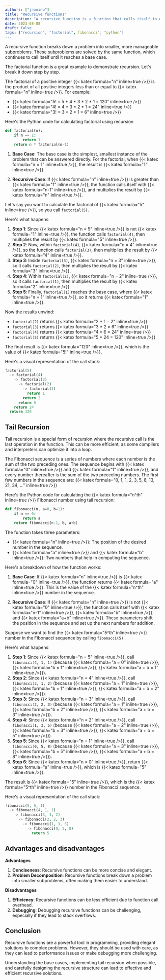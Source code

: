 ```yaml
---
authors: ["jnonino"]
title: "Recursive functions"
description: "A recursive function is a function that calls itself in order to solve a problem. This self-referential nature can lead to elegant and concise solutions, but it also requires careful design to prevent infinite loops and stack overflows. In this article, we'll explore the concept of recursion, learn how to write recursive functions in Python, and discuss their pros and cons."
date: 2023-08-08
draft: false
tags: ["recursion", "factorial", fibonacci", "python"]
---
```


A recursive function breaks down a problem into smaller, more manageable subproblems. These subproblems are solved by the same function, which continues to call itself until it reaches a base case.

The factorial function is a great example to demonstrate recursion. Let's break it down step by step.

The factorial of a positive integer {{< katex formula="n" inline=true />}} is the product of all positive integers less than or equal to {{< katex formula="n" inline=true />}}. For example:

- {{< katex formula="5! = 5 * 4 * 3 * 2 * 1 = 120" inline=true />}}
- {{< katex formula="4! = 4 * 3 * 2 * 1 = 24" inline=true />}}
- {{< katex formula="3! = 3 * 2 * 1 = 6" inline=true />}}

Here's the Python code for calculating factorial using recursion:

```python
def factorial(n):
    if n == 1:
        return 1
    return n * factorial(n-1)
```

1. **Base Case**: The base case is the simplest, smallest instance of the problem that can be answered directly. For the factorial, when {{< katex formula="n = 1" inline=true />}}, the result is {{< katex formula="1" inline=true />}}.

2. **Recursive Case**: If {{< katex formula="n" inline=true />}} is greater than {{< katex formula="1" inline=true />}}, the function calls itself with {{< katex formula="n-1" inline=true />}}, and multiplies the result by {{< katex formula="n" inline=true />}}.

Let's say you want to calculate the factorial of {{< katex formula="5" inline=true />}}, so you call `factorial(5)`.

Here's what happens:

1. **Step 1**: Since {{< katex formula="n = 5" inline=true />}} is not {{< katex formula="1" inline=true />}}, the function calls `factorial(4)`, then multiplies the result by {{< katex formula="5" inline=true />}}.
2. **Step 2**: Now, within `factorial(4)`, {{< katex formula="n = 4" inline=true />}}, so the function calls `factorial(3)`, then multiplies the result by {{< katex formula="4" inline=true />}}.
3. **Step 3**: Inside `factorial(3)`, {{< katex formula="n = 3" inline=true />}}, so it calls `factorial(2)`, then multiplies the result by {{< katex formula="3" inline=true />}}.
4. **Step 4**: Within `factorial(2)`, {{< katex formula="n = 2" inline=true />}}, so it calls `factorial(1)`, then multiplies the result by {{< katex formula="2" inline=true />}}.
5. **Step 5**: Finally, `factorial(1)` reaches the base case, where {{< katex formula="n = 1" inline=true />}}, so it returns {{< katex formula="1" inline=true />}}.

Now the results unwind:

- `factorial(2)` returns {{< katex formula="2 * 1 = 2" inline=true />}}
- `factorial(3)` returns {{< katex formula="3 * 2 = 6" inline=true />}}
- `factorial(4)` returns {{< katex formula="4 * 6 = 24" inline=true />}}
- `factorial(5)` returns {{< katex formula="5 * 24 = 120" inline=true />}}

The final result is {{< katex formula="120" inline=true />}}, which is the value of {{< katex formula="5!" inline=true />}}.

Here's a visual representation of the call stack:

```python
factorial(5)
  -> factorial(4)
    -> factorial(3)
      -> factorial(2)
        -> factorial(1)
          return 1
        return 2
      return 6
    return 24
  return 120
```

## Tail Recursion

Tail recursion is a special form of recursion where the recursive call is the last operation in the function. This can be more efficient, as some compilers and interpreters can optimize it into a loop.

The Fibonacci sequence is a series of numbers where each number is the sum of the two preceding ones. The sequence begins with {{< katex formula="0" inline=true />}} and {{< katex formula="1" inline=true />}}, and every number thereafter is the sum of the two preceding numbers. The first few numbers in the sequence are: {{< katex formula="0, 1, 1, 2, 3, 5, 8, 13, 21, 34, ..." inline=true />}}

Here's the Python code for calculating the {{< katex formula="n^th" inline=true />}} Fibonacci number using tail recursion:

```python
def fibonacci(n, a=0, b=1):
    if n == 0:
        return a
    return fibonacci(n-1, b, a+b)
```

The function takes three parameters:

- {{< katex formula="n" inline=true />}}: The position of the desired number in the sequence.
- {{< katex formula="a" inline=true />}} and {{< katex formula="b" inline=true />}}: Two numbers that help in computing the sequence.

Here's a breakdown of how the function works:

1. **Base Case**: If {{< katex formula="n" inline=true />}} is {{< katex formula="0" inline=true />}}, the function returns {{< katex formula="a" inline=true />}}. This is the value of the {{< katex formula="n^th" inline=true />}} number in the sequence.

2. **Recursive Case**: If {{< katex formula="n" inline=true />}} is not {{< katex formula="0" inline=true />}}, the function calls itself with {{< katex formula="n-1" inline=true />}}, {{< katex formula="b" inline=true />}}, and {{< katex formula="a+b" inline=true />}}. These parameters shift the position in the sequence and set up the next numbers for addition.

Suppose we want to find the {{< katex formula="5^th" inline=true />}} number in the Fibonacci sequence by calling `fibonacci(5)`.

Here's what happens:

1. **Step 1**: Since {{< katex formula="n = 5" inline=true />}}, call `fibonacci(4, 1, 1)` (because {{< katex formula="a = 0" inline=true />}}, {{< katex formula="b = 1" inline=true />}}, {{< katex formula="a + b = 1" inline=true />}}).
2. **Step 2**: Since {{< katex formula="n = 4" inline=true />}}, call `fibonacci(3, 1, 2)` (because {{< katex formula="a = 1" inline=true />}}, {{< katex formula="b = 1" inline=true />}}, {{< katex formula="a + b = 2" inline=true />}}).
3. **Step 3**: Since {{< katex formula="n = 3" inline=true />}}, call `fibonacci(2, 2, 3)` (because {{< katex formula="a = 1" inline=true />}}, {{< katex formula="b = 2" inline=true />}}, {{< katex formula="a + b = 3" inline=true />}}).
4. **Step 4**: Since {{< katex formula="n = 2" inline=true />}}, call `fibonacci(1, 3, 5)` (because {{< katex formula="a = 2" inline=true />}}, {{< katex formula="b = 3" inline=true />}}, {{< katex formula="a + b = 5" inline=true />}}).
5. **Step 5**: Since {{< katex formula="n = 1" inline=true />}}, call `fibonacci(0, 5, 8)` (because {{< katex formula="a = 3" inline=true />}}, {{< katex formula="b = 5" inline=true />}}, {{< katex formula="a + b = 8" inline=true />}}).
6. **Step 6**: Since {{< katex formula="n = 0" inline=true />}}, return {{< katex formula="a" inline=true />}}, which is {{< katex formula="5" inline=true />}}.

The result is {{< katex formula="5" inline=true />}}, which is the {{< katex formula="5^th" inline=true />}} number in the Fibonacci sequence.

Here's a visual representation of the call stack:

```python
fibonacci(5, 0, 1)
  -> fibonacci(4, 1, 1)
    -> fibonacci(3, 1, 2)
      -> fibonacci(2, 2, 3)
        -> fibonacci(1, 3, 5)
          -> fibonacci(0, 5, 8)
            return 5
```

## Advantages and disadvantages

**Advantages**

1. **Conciseness**: Recursive functions can be more concise and elegant.
2. **Problem Decomposition**: Recursive functions break down a problem into smaller subproblems, often making them easier to understand.

**Disadvantages**

1. **Efficiency**: Recursive functions can be less efficient due to function call overhead.
2. **Debugging**: Debugging recursive functions can be challenging, especially if they lead to stack overflows.

## Conclusion

Recursive functions are a powerful tool in programming, providing elegant solutions to complex problems. However, they should be used with care, as they can lead to performance issues or make debugging more challenging.

Understanding the base cases, implementing tail recursion when possible, and carefully designing the recursive structure can lead to effective and efficient recursive solutions.
